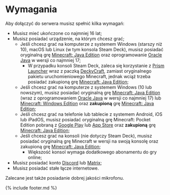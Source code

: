 # Wymagania

Aby dołączyć do serwera musisz spełnić kilka wymagań:

* Musisz mieć ukończone co najmniej 16 lat;
* Musisz posiadać urządzenie, na którym chcesz grać;
  * Jeśli chcesz grać na komputerze z systemem Windows (starszy niż 10), macOS lub Linux (w tym konsola Steam Deck), musisz posiadać oryginalną grę [Minecraft: Java Edition](https://minecraft.net/pl-pl/store/minecraft-java-bedrock-edition-pc) oraz oprogramowanie [Oracle Java](https://www.java.com/download/) w wersji co najmniej 17;
    * W przypadku konsoli Steam Deck, zaleca się korzystanie z [Prism Launcher](https://prismlauncher.org/download/steam-deck/) wraz z paczką [DeckyCraft](https://github.com/MStankiewiczOfficial/DeckyCraft/wiki), zamiast oryginalnego pakietu uruchomieniowego Minecraft, jednak wciąż trzeba posiadać zakupioną grę [Minecraft: Java Edition](https://minecraft.net/pl-pl/store/minecraft-java-bedrock-edition-pc);
  * Jeśli chcesz grać na komputerze z systemem Windows (10 lub nowszym), musisz posiadać oryginalną grę [Minecraft: Java Edition](https://minecraft.net/pl-pl/store/minecraft-java-bedrock-edition-pc) (wraz z oprogramowaniem [Oracle Java](https://www.java.com/download/) w wersji co najmniej 17) lub [Minecraft: Windows Edition](https://www.xbox.com/pl-PL/games/store/minecraft-for-windows/9NBLGGH2JHXJ/0010) oraz **zakupioną** grę [Minecraft: Java Edition](https://minecraft.net/pl-pl/store/minecraft-java-bedrock-edition-pc);
  * Jeśli chcesz grać na telefonie lub tablecie z systemem Android, iOS lub iPadOS, musisz posiadać oryginalną grę Minecraft: Pocket Edition pobraną z [Google Play](https://play.google.com/store/apps/details?id=com.mojang.minecraftpe&pli=1) lub [App Store](https://apps.apple.com/app/minecraft/id479516143) oraz **zakupioną** grę [Minecraft: Java Edition](https://minecraft.net/pl-pl/store/minecraft-java-bedrock-edition-pc);
  * Jeśli chcesz grać na konsoli (nie dotyczy Steam Deck), musisz posiadać oryginalną grę Minecraft w wersji na swoją konsolę oraz zakupioną grę [Minecraft: Java Edition](https://minecraft.net/pl-pl/store/minecraft-java-bedrock-edition-pc);
    * Większość konsol wymaga dodatkowego abonamentu do gry online;
* Musisz posiadać konto [Discord](https://discord.com/) lub [Matrix](https://matrix.org/);
* Musisz posiadać stałe łącze internetowe.

Zalecane jest także posiadanie dobrej jakości mikrofonu.

{% include footer.md %}
